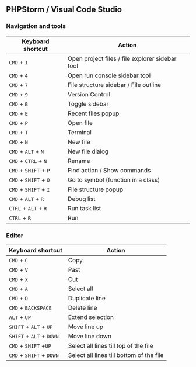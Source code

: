 ## PHPStorm / Visual Code Studio

### Navigation and tools

| Keyboard shortcut | Action |
| ------ | ------ |
| `CMD` + `1` | Open project files / file explorer sidebar tool |
| `CMD` + `4` | Open run console sidebar tool |
| `CMD` + `7` | File structure sidebar / File outline |
| `CMD` + `9` | Version Control |
| `CMD` + `B` | Toggle sidebar |
| `CMD` + `E` | Recent files popup |
| `CMD` + `P` | Open file |
| `CMD` + `T` | Terminal |
| `CMD` + `N` | New file |
| `CMD` + `ALT` + `N` | New file dialog |
| `CMD` + `CTRL` + `N` | Rename |
| `CMD` + `SHIFT` + `P` | Find action / Show commands |
| `CMD` + `SHIFT` + `O` | Go to symbol (function in a class) |
| `CMD` + `SHIFT` + `I` | File structure popup |
| `CMD` + `ALT` + `R` | Debug list |
| `CTRL` + `ALT` + `R` | Run task list |
| `CTRL` + `R` | Run |


### Editor

| Keyboard shortcut | Action |
| ------ | ------ |
| `CMD` + `C` | Copy |
| `CMD` + `V` | Past |
| `CMD` + `X` | Cut |
| `CMD` + `A` | Select all |
| `CMD` + `D` | Duplicate line |
| `CMD` + `BACKSPACE` | Delete line |
| `ALT` + `UP` | Extend selection |
| `SHIFT` + `ALT` + `UP` | Move line up |
| `SHIFT` + `ALT` + `DOWN` | Move line down |
| `CMD` + `SHIFT` +`UP` | Select all lines till top of the file |
| `CMD` + `SHIFT` + `DOWN` | Select all lines till bottom of the file |

